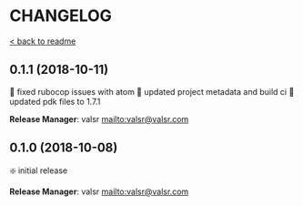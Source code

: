 # CHANGELOG

[< back to readme](README.md)

## 0.1.1 (2018-10-11)

:hammer: fixed rubocop issues with atom
:hammer: updated project metadata and build ci
:hammer: updated pdk files to 1.7.1

**Release Manager**: valsr <mailto:valsr@valsr.com>

## 0.1.0 (2018-10-08)

:sparkle: initial release

**Release Manager**: valsr <mailto:valsr@valsr.com>
